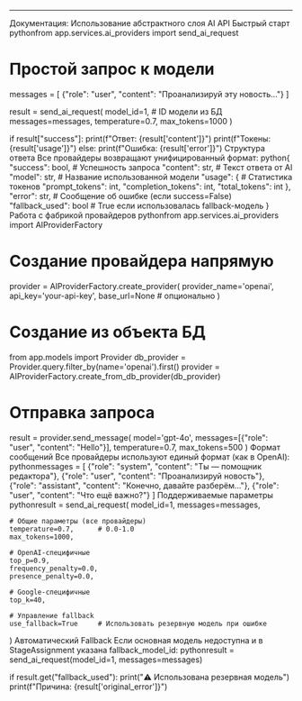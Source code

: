 


_____
Документация: Использование абстрактного слоя AI API
Быстрый старт
pythonfrom app.services.ai_providers import send_ai_request

# Простой запрос к модели
messages = [
    {"role": "user", "content": "Проанализируй эту новость..."}
]

result = send_ai_request(
    model_id=1,  # ID модели из БД
    messages=messages,
    temperature=0.7,
    max_tokens=1000
)

if result["success"]:
    print(f"Ответ: {result['content']}")
    print(f"Токены: {result['usage']}")
else:
    print(f"Ошибка: {result['error']}")
Структура ответа
Все провайдеры возвращают унифицированный формат:
python{
    "success": bool,           # Успешность запроса
    "content": str,            # Текст ответа от AI
    "model": str,              # Название использованной модели
    "usage": {                 # Статистика токенов
        "prompt_tokens": int,
        "completion_tokens": int,
        "total_tokens": int
    },
    "error": str,              # Сообщение об ошибке (если success=False)
    "fallback_used": bool      # True если использовалась fallback-модель
}
Работа с фабрикой провайдеров
pythonfrom app.services.ai_providers import AIProviderFactory

# Создание провайдера напрямую
provider = AIProviderFactory.create_provider(
    provider_name='openai',
    api_key='your-api-key',
    base_url=None  # опционально
)

# Создание из объекта БД
from app.models import Provider
db_provider = Provider.query.filter_by(name='openai').first()
provider = AIProviderFactory.create_from_db_provider(db_provider)

# Отправка запроса
result = provider.send_message(
    model='gpt-4o',
    messages=[{"role": "user", "content": "Hello"}],
    temperature=0.7,
    max_tokens=500
)
Формат сообщений
Все провайдеры используют единый формат (как в OpenAI):
pythonmessages = [
    {"role": "system", "content": "Ты — помощник редактора"},
    {"role": "user", "content": "Проанализируй новость"},
    {"role": "assistant", "content": "Конечно, давайте разберём..."},
    {"role": "user", "content": "Что ещё важно?"}
]
Поддерживаемые параметры
pythonresult = send_ai_request(
    model_id=1,
    messages=messages,
    
    # Общие параметры (все провайдеры)
    temperature=0.7,      # 0.0-1.0
    max_tokens=1000,
    
    # OpenAI-специфичные
    top_p=0.9,
    frequency_penalty=0.0,
    presence_penalty=0.0,
    
    # Google-специфичные
    top_k=40,
    
    # Управление fallback
    use_fallback=True     # Использовать резервную модель при ошибке
)
Автоматический Fallback
Если основная модель недоступна и в StageAssignment указана fallback_model_id:
pythonresult = send_ai_request(model_id=1, messages=messages)

if result.get("fallback_used"):
    print("⚠️ Использована резервная модель")
    print(f"Причина: {result['original_error']}")
